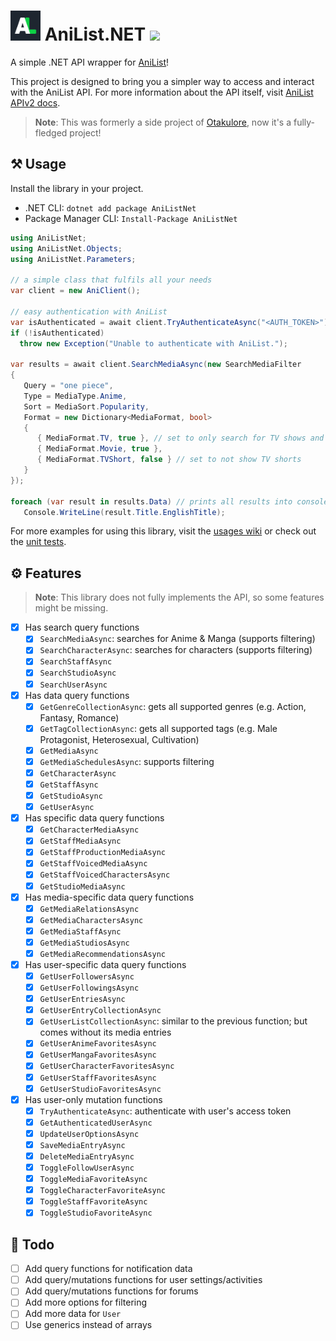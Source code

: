 # <img src="docs/icon.png" width="48px"/> AniList.NET [![](https://img.shields.io/nuget/v/AniListNet?label=NuGet&logo=nuget&style=flat-square)](https://nuget.org/packages/AniListNet)

A simple .NET API wrapper for [AniList](https://anilist.co)!

This project is designed to bring you a simpler way to access and interact with the AniList API. For more information
about the API itself, visit [AniList APIv2 docs](https://anilist.gitbook.io/anilist-apiv2-docs).

> **Note**: This was formerly a side project of [Otakulore](https://github.com/dentolos19/Otakulore), now it's a fully-fledged project!

## ⚒️ Usage

Install the library in your project.

- .NET CLI: `dotnet add package AniListNet`
- Package Manager CLI: `Install-Package AniListNet`

```cs
using AniListNet;
using AniListNet.Objects;
using AniListNet.Parameters;

// a simple class that fulfils all your needs
var client = new AniClient();

// easy authentication with AniList
var isAuthenticated = await client.TryAuthenticateAsync("<AUTH_TOKEN>");
if (!isAuthenticated)
  throw new Exception("Unable to authenticate with AniList.");

var results = await client.SearchMediaAsync(new SearchMediaFilter
{
   Query = "one piece",
   Type = MediaType.Anime,
   Sort = MediaSort.Popularity,
   Format = new Dictionary<MediaFormat, bool>
   {
      { MediaFormat.TV, true }, // set to only search for TV shows and movies
      { MediaFormat.Movie, true },
      { MediaFormat.TVShort, false } // set to not show TV shorts
   }
});

foreach (var result in results.Data) // prints all results into console
   Console.WriteLine(result.Title.EnglishTitle);
```

For more examples for using this library, visit the [usages wiki](https://github.com/dentolos19/AniListNet/wiki/Usages)
or check out the [unit tests](./AniListNet.Tests).

## ⚙️ Features

> **Note**: This library does not fully implements the API, so some features might be missing.

- [x] Has search query functions
  - [x] `SearchMediaAsync`: searches for Anime & Manga (supports filtering)
  - [x] `SearchCharacterAsync`: searches for characters (supports filtering)
  - [x] `SearchStaffAsync`
  - [x] `SearchStudioAsync`
  - [x] `SearchUserAsync`
- [x] Has data query functions
  - [x] `GetGenreCollectionAsync`: gets all supported genres (e.g. Action, Fantasy, Romance)
  - [x] `GetTagCollectionAsync`: gets all supported tags (e.g. Male Protagonist, Heterosexual, Cultivation)
  - [x] `GetMediaAsync`
  - [x] `GetMediaSchedulesAsync`: supports filtering
  - [x] `GetCharacterAsync`
  - [x] `GetStaffAsync`
  - [x] `GetStudioAsync`
  - [x] `GetUserAsync`
- [x] Has specific data query functions
  - [x] `GetCharacterMediaAsync`
  - [x] `GetStaffMediaAsync`
  - [x] `GetStaffProductionMediaAsync`
  - [x] `GetStaffVoicedMediaAsync`
  - [x] `GetStaffVoicedCharactersAsync`
  - [x] `GetStudioMediaAsync`
- [x] Has media-specific data query functions
  - [x] `GetMediaRelationsAsync`
  - [x] `GetMediaCharactersAsync`
  - [x] `GetMediaStaffAsync`
  - [x] `GetMediaStudiosAsync`
  - [x] `GetMediaRecommendationsAsync`
- [x] Has user-specific data query functions
  - [x] `GetUserFollowersAsync`
  - [x] `GetUserFollowingsAsync`
  - [x] `GetUserEntriesAsync`
  - [x] `GetUserEntryCollectionAsync`
  - [x] `GetUserListCollectionAsync`: similar to the previous function; but comes without its media entries
  - [x] `GetUserAnimeFavoritesAsync`
  - [x] `GetUserMangaFavoritesAsync`
  - [x] `GetUserCharacterFavoritesAsync`
  - [x] `GetUserStaffFavoritesAsync`
  - [x] `GetUserStudioFavoritesAsync`
- [x] Has user-only mutation functions
  - [x] `TryAuthenticateAsync`: authenticate with user's access token
  - [x] `GetAuthenticatedUserAsync`
  - [x] `UpdateUserOptionsAsync`
  - [x] `SaveMediaEntryAsync`
  - [x] `DeleteMediaEntryAsync`
  - [x] `ToggleFollowUserAsync`
  - [x] `ToggleMediaFavoriteAsync`
  - [x] `ToggleCharacterFavoriteAsync`
  - [x] `ToggleStaffFavoriteAsync`
  - [x] `ToggleStudioFavoriteAsync`

## 🔨 Todo

- [ ] Add query functions for notification data
- [ ] Add query/mutations functions for user settings/activities
- [ ] Add query/mutations functions for forums
- [ ] Add more options for filtering
- [ ] Add more data for `User`
- [ ] Use generics instead of arrays